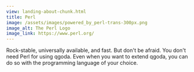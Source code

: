 ```yaml
---
view: landing-about-chunk.html
title: Perl
image: /assets/images/powered_by_perl-trans-300px.png
image_alt: The Perl Logo
image_link: https://www.perl.org/
---
```

Rock-stable, universally available, and fast. But don't be afraid. You don't need Perl for using qgoda. Even when you want to extend qgoda, you can do so with the programming language of your choice.
